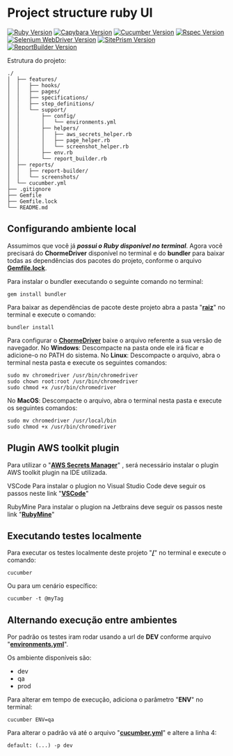 [ruby-image]: https://img.shields.io/badge/ruby-2.7.2-red
[ruby-url]: https://www.ruby-lang.org/pt/
[cucumber-image]: https://img.shields.io/badge/cucumber-5.3.0-brightgreen
[cucumber-url]: https://cucumber.io/docs/installation/ruby/
[capybara-image]: https://img.shields.io/badge/capybara-3.35.3-purple
[capybara-url]: https://teamcapybara.github.io/capybara/
[rspec-image]: https://img.shields.io/badge/rspec-3.10.0-red
[rspec-url]: https://rspec.info/documentation/
[site_prism-image]: https://img.shields.io/badge/site_prism-3.7.1-black
[site_prism-url]: https://rdoc.info/gems/site_prism/frames
[selenium_wedriver-image]:https://img.shields.io/badge/selenium-3.142.6-beige
[selenium_wedriver-url]:https://github.com/SeleniumHQ/selenium/wiki/Ruby-Bindings
[report_builder-image]: https://img.shields.io/badge/report_builder-1.9-blue
[report_builder-url]: https://reportbuilder.rajatthareja.com/

# Project structure ruby UI
[![Ruby Version][ruby-image]][ruby-url]
[![Capybara Version][capybara-image]][capybara-url]
[![Cucumber Version][cucumber-image]][cucumber-url]
[![Rspec Version][rspec-image]][rspec-url]
[![Selenium WebDriver Version][selenium_wedriver-image]][rspec-url]
[![SitePrism Version][site_prism-image]][selenium_wedriver-url]
[![ReportBuilder Version][report_builder-image]][report_builder-url]

Estrutura do projeto:
```
./
│  ├── features/
│  │   ├── hooks/
│  │   ├── pages/
│  │   ├── specifications/
│  │   ├── step_definitions/
│  │   └── support/
│  │       ├── config/
│  │       │   └── environments.yml
│  │       ├── helpers/
│  │       │   ├── aws_secrets_helper.rb
│  │       │   ├── page_helper.rb
│  │       │   └── screenshot_helper.rb
│  │       ├── env.rb
│  │       └── report_builder.rb
│  ├── reports/
│  │   ├── report-builder/
│  │   └── screenshots/
│  └── cucumber.yml
├── .gitignore
├── Gemfile
├── Gemfile.lock
└── README.md
```


## Configurando ambiente local

Assumimos que você já ***possui o Ruby disponível no terminal***. Agora você precisará do **ChormeDriver** disponível no terminal e do **bundler** para baixar todas as dependências dos pacotes do projeto, conforme o arquivo **[Gemfile.lock](https://github.com/ZupIT/livepass-qa-ui/blob/master/Gemfile.lock)**.

Para instalar o bundler executando o seguinte comando no terminal:
```
gem install bundler
```
Para baixar as dependências de pacote deste projeto abra a pasta "**[raiz](https://github.com/ZupIT/livepass-qa-ui/tree/master/)**" no terminal e execute o comando:
```
bundler install
```

Para configurar o **[ChormeDriver](https://chromedriver.chromium.org/downloads)** baixe o arquivo referente a sua versão de navegador. 
No **Windows**: Descompacte na pasta onde ele irá ficar e adicione-o no PATH do sistema. 
No **Linux**: Descompacte o arquivo, abra o terminal nesta pasta e execute os seguintes comandos:
```
sudo mv chromedriver /usr/bin/chromedriver
sudo chown root:root /usr/bin/chromedriver
sudo chmod +x /usr/bin/chromedriver
```
No **MacOS**: Descompacte o arquivo, abra o terminal nesta pasta e execute os seguintes comandos:
```
sudo mv chromedriver /usr/local/bin
sudo chmod +x /usr/bin/chromedriver
```
## Plugin AWS toolkit plugin

Para utilizar o "**[AWS Secrets Manager](https://docs.aws.amazon.com/pt_br/secretsmanager/latest/userguide/intro.html)**" , será necessário instalar o plugin AWS toolkit plugin na IDE utilizada.

VSCode
Para instalar o plugion no Visual Studio Code deve seguir os passos neste link "**[VSCode](https://aws.amazon.com/visualstudiocode/)**"

RubyMine
Para instalar o plugion na Jetbrains deve seguir os passos neste link "**[RubyMine](https://docs.aws.amazon.com/toolkit-for-jetbrains/latest/userguide/setup-toolkit.html)**"

## Executando testes localmente

Para executar os testes localmente deste projeto "**[/](https://github.com/ZupIT/livepass-qa-ui/tree/master/)**" no terminal e execute o comando:
```
cucumber
```
Ou para um cenário específico:
```
cucumber -t @myTag
```


## Alternando execução entre ambientes

Por padrão os testes iram rodar usando a url de **DEV** conforme arquivo "**[environments.yml](https://github.com/ZupIT/livepass-qa-ui/blob/master/features/support/config/environments.yml)**". 

Os ambiente disponíveis são:
- dev
- qa
- prod

Para alterar em tempo de execução, adiciona o parâmetro "**ENV**" no terminal:
```
cucumber ENV=qa
```

Para alterar o padrão vá até o arquivo "**[cucumber.yml](https://github.com/ZupIT/livepass-qa-ui/blob/master/cucumber.yml)**" e altere a linha 4:
```
default: (...) -p dev
```
